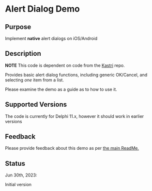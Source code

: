 # Alert Dialog Demo

## Purpose

Implement **native** alert dialogs on iOS/Android

## Description

**NOTE** This code is dependent on code from the [Kastri](https://github.com/DelphiWorlds/Kastri) repo. 

Provides basic alert dialog functions, including generic OK/Cancel, and selecting *one* item from a list.

Please examine the demo as a guide as to how to use it.

## Supported Versions

The code is currently for Delphi 11.x, however it should work in earlier versions

## Feedback

Please provide feedback about this demo as per [the main ReadMe.](https://github.com/DelphiWorlds/Playground/blob/main/Readme.md)

## Status

Jun 30th, 2023:

Initial version

